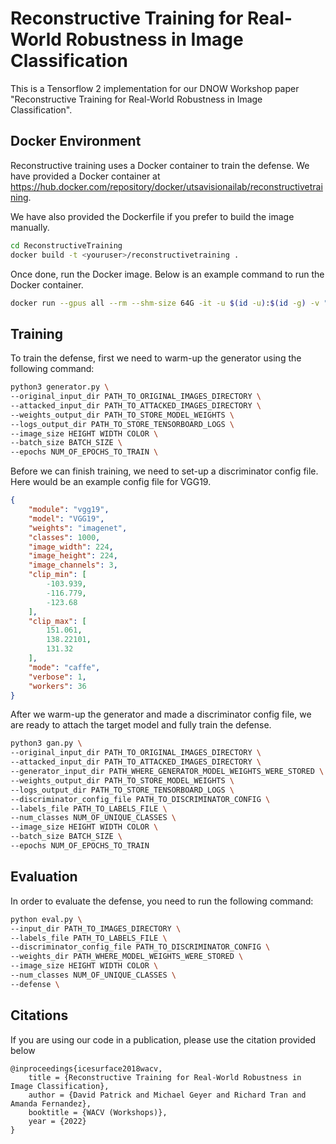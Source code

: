 # Reconstructive Training for Real-World Robustness in Image Classification
This is a Tensorflow 2 implementation for our DNOW Workshop paper "Reconstructive Training for Real-World Robustness in Image Classification".

## Docker Environment
Reconstructive training uses a Docker container to train the defense. We have provided a Docker container at https://hub.docker.com/repository/docker/utsavisionailab/reconstructivetraining.

We have also provided the Dockerfile if you prefer to build the image manually.
```sh
cd ReconstructiveTraining
docker build -t <youruser>/reconstructivetraining . 
```

Once done, run the Docker image. Below is an example command to run the Docker container.
```sh
docker run --gpus all --rm --shm-size 64G -it -u $(id -u):$(id -g) -v "$(pwd)":/app utsavisionailab/reconstructivetraining:latest
```

## Training
To train the defense, first we need to warm-up the generator using the following command:
```sh
python3 generator.py \
--original_input_dir PATH_TO_ORIGINAL_IMAGES_DIRECTORY \
--attacked_input_dir PATH_TO_ATTACKED_IMAGES_DIRECTORY \
--weights_output_dir PATH_TO_STORE_MODEL_WEIGHTS \
--logs_output_dir PATH_TO_STORE_TENSORBOARD_LOGS \
--image_size HEIGHT WIDTH COLOR \
--batch_size BATCH_SIZE \
--epochs NUM_OF_EPOCHS_TO_TRAIN \
```

Before we can finish training, we need to set-up a discriminator config file. Here would be an example config file for VGG19.
```json
{
    "module": "vgg19",
    "model": "VGG19",
    "weights": "imagenet",
    "classes": 1000,
    "image_width": 224,
    "image_height": 224,
    "image_channels": 3,
    "clip_min": [
        -103.939,
        -116.779,
        -123.68
    ],
    "clip_max": [
        151.061,
        138.22101,
        131.32
    ],
    "mode": "caffe",
    "verbose": 1,
    "workers": 36
}
```


After we warm-up the generator and made a discriminator config file, we are ready to attach the target model and fully train the defense.
```sh
python3 gan.py \
--original_input_dir PATH_TO_ORIGINAL_IMAGES_DIRECTORY \
--attacked_input_dir PATH_TO_ATTACKED_IMAGES_DIRECTORY \
--generator_input_dir PATH_WHERE_GENERATOR_MODEL_WEIGHTS_WERE_STORED \
--weights_output_dir PATH_TO_STORE_MODEL_WEIGHTS \
--logs_output_dir PATH_TO_STORE_TENSORBOARD_LOGS \
--discriminator_config_file PATH_TO_DISCRIMINATOR_CONFIG \
--labels_file PATH_TO_LABELS_FILE \
--num_classes NUM_OF_UNIQUE_CLASSES \
--image_size HEIGHT WIDTH COLOR \
--batch_size BATCH_SIZE \
--epochs NUM_OF_EPOCHS_TO_TRAIN
```

## Evaluation
In order to evaluate the defense, you need to run the following command:
```sh
python eval.py \
--input_dir PATH_TO_IMAGES_DIRECTORY \
--labels_file PATH_TO_LABELS_FILE \
--discriminator_config_file PATH_TO_DISCRIMINATOR_CONFIG \
--weights_dir PATH_WHERE_MODEL_WEIGHTS_WERE_STORED \
--image_size HEIGHT WIDTH COLOR \
--num_classes NUM_OF_UNIQUE_CLASSES \
--defense \ 
```

## Citations
If you are using our code in a publication, please use the citation provided below
    
    @inproceedings{icesurface2018wacv,
        title = {Reconstructive Training for Real-World Robustness in Image Classification},
        author = {David Patrick and Michael Geyer and Richard Tran and Amanda Fernandez},
        booktitle = {WACV (Workshops)},
        year = {2022}
    }  
